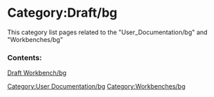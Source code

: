 # Category:Draft/bg
This category list pages related to the \"User\_Documentation/bg\" and \"Workbenches/bg\"

### Contents:

[Draft Workbench/bg](Draft_Workbench/bg.md)

[Category:User Documentation/bg](Category:User_Documentation/bg.md) [Category:Workbenches/bg](Category:Workbenches/bg.md)
